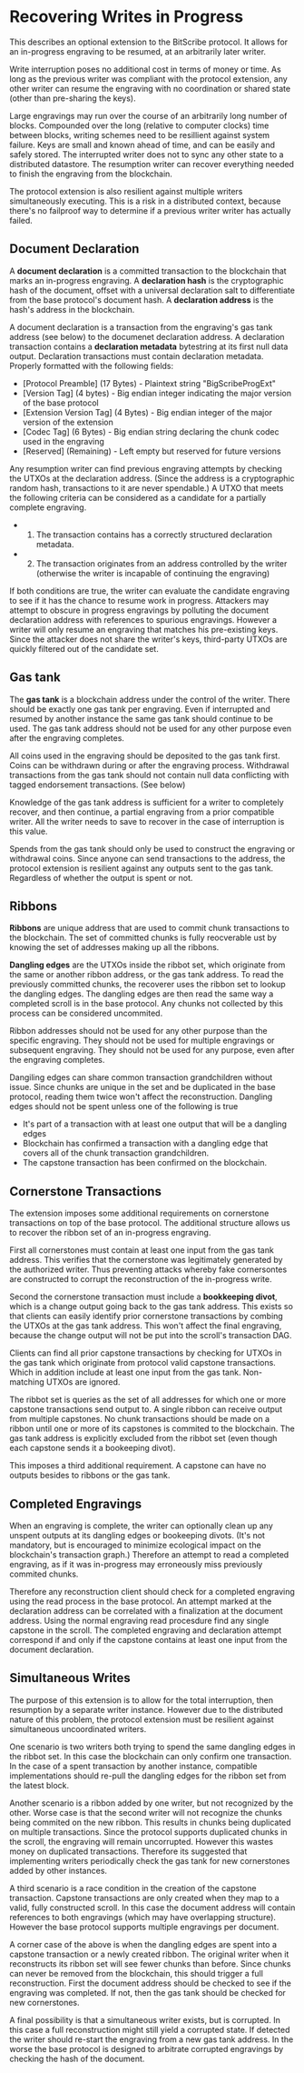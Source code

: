 
# Recovering Writes in Progress

This describes an optional extension to the BitScribe protocol. It allows for
an in-progress engraving to be resumed, at an arbitrarily later writer.

Write interruption poses no additional cost in terms of money or time. As long as the
previous writer was compliant with the protocol extension, any other writer can resume
the engraving with no coordination or shared state (other than pre-sharing the keys).

Large engravings may run over the course of an arbitrarily long number of blocks.
Compounded over the long (relative to computer clocks) time between blocks, writing
schemes need to be resillient against system failure. Keys are small and known ahead of time,
and can be easily and safely stored. The interrupted writer does not to sync any other
state to a distributed datastore. The resumption writer can recover everything needed to
finish the engraving from the blockchain.

The protocol extension is also resilient against multiple writers simultaneously executing.
This is a risk in a distributed context, because there's no failproof way to determine if
a previous writer writer has actually failed.

## Document Declaration

A **document declaration** is a committed transaction to the blockchain that marks an
in-progress engraving. A **declaration hash** is the cryptographic hash of the document,
offset with a universal declaration salt to differentiate from the base protocol's document
hash. A **declaration address** is the hash's address in the blockchain.

A document declaration is a transaction from the engraving's gas tank address (see below) to
the documenet declaration address. A declaration transaction contains a **declaration metadata**
bytestring at its first null data output. Declaration transactions must contain declaration
metadata. Properly formatted with the following fields:

* [Protocol Preamble] (17 Bytes) - Plaintext string "BigScribeProgExt"
* [Version Tag] (4 bytes) - Big endian integer indicating the major version of the base protocol
* [Extension Version Tag] (4 Bytes) - Big endian integer of the major version of the extension
* [Codec Tag] (6 Bytes) - Big endian string declaring the chunk codec used in the engraving
* [Reserved] (Remaining) - Left empty but reserved for future versions

Any resumption writer can find previous engraving attempts by checking the UTXOs at the
declaration address. (Since the address is a cryptographic random hash, transactions to it
are never spendable.)  A UTXO that meets the following criteria can be considered as a
candidate for a partially complete engraving.

* 1) The transaction contains has a correctly structured declaration metadata.
* 2) The transaction originates from an address controlled by the writer (otherwise
     the writer is incapable of continuing the engraving)

If both conditions are true, the writer can evaluate the candidate engraving to see if it
has the chance to resume work in progress. Attackers may attempt to obscure in progress
engravings by polluting the document declaration address with references to spurious engravings.
However a writer will only resume an engraving that matches his pre-existing keys. Since the
attacker does not share the writer's keys, third-party UTXOs are quickly filtered out of the
candidate set.

## Gas tank

The **gas tank** is a blockchain address under the control of the writer. There should be
exactly one gas tank per engraving. Even if interrupted and resumed by another instance the
same gas tank should continue to be used. The gas tank address should not be used for any
other purpose even after the engraving completes.

All coins used in the engraving should be deposited to the gas tank first. Coins can be
withdrawn during or after the engraving process. Withdrawal transactions from the gas tank
should not contain null data conflicting with tagged endorsement transactions. (See below)

Knowledge of the gas tank address is sufficient for a writer to completely recover, and then
continue, a partial engraving from a prior compatible writer. All the writer needs to save to
recover in the case of interruption is this value.

Spends from the gas tank should only be used to construct the engraving or withdrawal coins.
Since anyone can send transactions to the address, the protocol extension is resilient against
any outputs sent to the gas tank. Regardless of whether the output is spent or not.

## Ribbons

**Ribbons** are unique address that are used to commit chunk transactions to the blockchain.
The set of committed chunks is fully reocverable ust by knowing the set of addresses making
up all the ribbons.

**Dangling edges** are the UTXOs inside the ribbot set, which originate from the same or
another ribbon address, or the gas tank address. To read the previously committed chunks,
the recoverer uses the ribbon set to lookup the dangling edges. The dangling edges are then
read the same way a completed scroll is in the base protocol. Any chunks not collected by
this process can be considered uncommited.

Ribbon addresses should not be used for any other purpose than the specific engraving. They
should not be used for multiple engravings or subsequent engraving. They should not be used
for any purpose, even after the engraving completes.

Dangiling edges can share common transaction grandchildren without issue. Since chunks are
unique in the set and be duplicated in the base protocol, reading them twice won't affect
the reconstruction. Dangling edges should not be spent unless one of the following is
true

* It's part of a transaction with at least one output that will be a dangling edges
* Blockchain has confirmed a transaction with a dangling edge that covers all of the
   chunk transaction grandchildren.
* The capstone transaction has been confirmed on the blockchain.

## Cornerstone Transactions

The extension imposes some additional requirements on cornerstone transactions on top
of the base protocol. The additional structure allows us to recover the ribbon set of
an in-progress engraving.

First all cornerstones must contain at least one input from the gas tank address. This
verifies that the cornerstone was legitimately generated by the authorized writer. Thus
preventing attacks whereby fake cornersontes are constructed to corrupt the reconstruction
of the in-progress write.

Second the cornerstone transaction must include a **bookkeeping divot**, which is a change
output going back to the gas tank address. This exists so that clients can easily identify
prior cornerstone transactions by combing the UTXOs at the gas tank address. This won't affect
the final engraving, because the change output will not be put into the scroll's transaction DAG.

Clients can find all prior capstone transactions by checking for UTXOs in the gas tank which
originate from protocol valid capstone transactions. Which in addition include at least one
input from the gas tank. Non-matching UTXOs are ignored.

The ribbot set is queries as the set of all addresses for which one or more capstone
transactions send output to. A single ribbon can receive output from multiple capstones. No
chunk transactions should be made on a ribbon until one or more of its capstones is commited
to the blockchain. The gas tank address is explicitly excluded from the ribbot set (even though
each capstone sends it a bookeeping divot).

This imposes a third additional requirement. A capstone can have no outputs besides to ribbons
or the gas tank.

## Completed Engravings

When an engraving is complete, the writer can optionally clean up any unspent outputs at its
dangling edges or bookeeping divots. (It's not mandatory, but is encouraged to minimize
ecological impact on the blockchain's transaction graph.) Therefore an attempt to read a
completed engraving, as if it was in-progress may erroneously miss previously commited chunks.

Therefore any reconstruction client should check for a completed engraving using the read process
in the base protocol. An attempt marked at the declaration address can be correlated with a
finalization at the document address. Using the normal engraving read procesdure find any single
capstone in the scroll. The completed engraving and declaration attempt correspond if and only
if the capstone contains at least one input from the document declaration.

## Simultaneous Writes

The purpose of this extension is to allow for the total interruption, then resumption by a
separate writer instance. However due to the distributed nature of this problem, the protocol
extension must be resilient against simultaneous uncoordinated writers.

One scenario is two writers both trying to spend the same dangling edges in the ribbot set.
In this case the blockchain can only confirm one transaction. In the case of a spent transaction
by another instance, compatible implementations should re-pull the dangling edges for the ribbon
set from the latest block.

Another scenario is a ribbon added by one writer, but not recognized by the other. Worse case
is that the second writer will not recognize the chunks being commited on the new ribbon. This
results in chunks being duplicated on multiple transactions. Since the protocol supports
duplicated chunks in the scroll, the engraving will remain uncorrupted. However this wastes money
on duplicated transactions. Therefore its suggested that implementing writers periodically check
the gas tank for new cornerstones added by other instances.

A third scenario is a race condition in the creation of the capstone transaction. Capstone
transactions are only created when they map to a valid, fully constructed scroll. In this
case the document address will contain references to both engravings (which may have overlapping
structure). However the base protocol supports multiple engravings per document.

A corner case of the above is when the dangling edges are spent into a capstone transaction or
a newly created ribbon. The original writer when it reconstructs its ribbon set will see fewer
chunks than before. Since chunks can never be removed from the blockchain, this should trigger
a full reconstruction. First the document address should be checked to see if the engraving was
completed. If not, then the gas tank should be checked for new cornerstones.

A final possibility is that a simultaneous writer exists, but is corrupted. In this case a full
reconstruction might still yield a corrupted state. If detected the writer should re-start
the engraving from a new gas tank address. In the worse the base protocol is designed to arbitrate
corrupted engravings by checking the hash of the document. 
